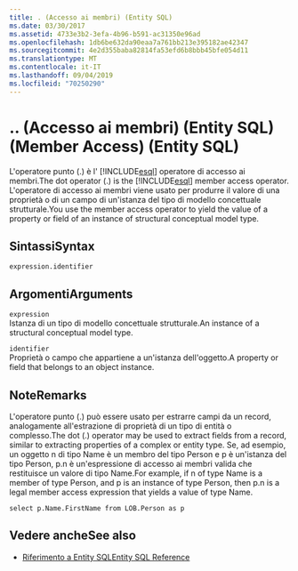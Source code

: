 ```yaml
---
title: . (Accesso ai membri) (Entity SQL)
ms.date: 03/30/2017
ms.assetid: 4733e3b2-3efa-4b96-b591-ac31350e96ad
ms.openlocfilehash: 1db6be632da90eaa7a761bb213e395182ae42347
ms.sourcegitcommit: 4e2d355baba82814fa53efd6b8bbb45bfe054d11
ms.translationtype: MT
ms.contentlocale: it-IT
ms.lasthandoff: 09/04/2019
ms.locfileid: "70250290"
---
```

# <a name="-member-access-entity-sql"></a><span data-ttu-id="d872b-103">.</span><span class="sxs-lookup"><span data-stu-id="d872b-103">.</span></span> <span data-ttu-id="d872b-104">(Accesso ai membri) (Entity SQL)</span><span class="sxs-lookup"><span data-stu-id="d872b-104">(Member Access) (Entity SQL)</span></span>
<span data-ttu-id="d872b-105">L'operatore punto (.) è l' [!INCLUDE[esql](../../../../../../includes/esql-md.md)] operatore di accesso ai membri.</span><span class="sxs-lookup"><span data-stu-id="d872b-105">The dot operator (.) is the [!INCLUDE[esql](../../../../../../includes/esql-md.md)] member access operator.</span></span> <span data-ttu-id="d872b-106">L'operatore di accesso ai membri viene usato per produrre il valore di una proprietà o di un campo di un'istanza del tipo di modello concettuale strutturale.</span><span class="sxs-lookup"><span data-stu-id="d872b-106">You use the member access operator to yield the value of a property or field of an instance of structural conceptual model type.</span></span>  
  
## <a name="syntax"></a><span data-ttu-id="d872b-107">Sintassi</span><span class="sxs-lookup"><span data-stu-id="d872b-107">Syntax</span></span>  
  
```  
expression.identifier  
```  
  
## <a name="arguments"></a><span data-ttu-id="d872b-108">Argomenti</span><span class="sxs-lookup"><span data-stu-id="d872b-108">Arguments</span></span>  
 `expression`  
 <span data-ttu-id="d872b-109">Istanza di un tipo di modello concettuale strutturale.</span><span class="sxs-lookup"><span data-stu-id="d872b-109">An instance of a structural conceptual model type.</span></span>  
  
 `identifier`  
 <span data-ttu-id="d872b-110">Proprietà o campo che appartiene a un'istanza dell'oggetto.</span><span class="sxs-lookup"><span data-stu-id="d872b-110">A property or field that belongs to an object instance.</span></span>  
  
## <a name="remarks"></a><span data-ttu-id="d872b-111">Note</span><span class="sxs-lookup"><span data-stu-id="d872b-111">Remarks</span></span>  
 <span data-ttu-id="d872b-112">L'operatore punto (.) può essere usato per estrarre campi da un record, analogamente all'estrazione di proprietà di un tipo di entità o complesso.</span><span class="sxs-lookup"><span data-stu-id="d872b-112">The dot (.) operator may be used to extract fields from a record, similar to extracting properties of a complex or entity type.</span></span> <span data-ttu-id="d872b-113">Se, ad esempio, un oggetto n di tipo Name è un membro del tipo Person e p è un'istanza del tipo Person, p.n è un'espressione di accesso ai membri valida che restituisce un valore di tipo Name.</span><span class="sxs-lookup"><span data-stu-id="d872b-113">For example, if n of type Name is a member of type Person, and p is an instance of type Person, then p.n is a legal member access expression that yields a value of type Name.</span></span>  
  
 `select p.Name.FirstName from LOB.Person as p`  
  
## <a name="see-also"></a><span data-ttu-id="d872b-114">Vedere anche</span><span class="sxs-lookup"><span data-stu-id="d872b-114">See also</span></span>

- [<span data-ttu-id="d872b-115">Riferimento a Entity SQL</span><span class="sxs-lookup"><span data-stu-id="d872b-115">Entity SQL Reference</span></span>](entity-sql-reference.md)
